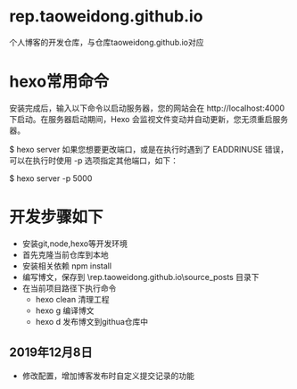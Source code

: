# rep.taoweidong.github.io

个人博客的开发仓库，与仓库taoweidong.github.io对应

# hexo常用命令
安装完成后，输入以下命令以启动服务器，您的网站会在 http://localhost:4000 下启动。在服务器启动期间，Hexo 会监视文件变动并自动更新，您无须重启服务器。

$ hexo server
如果您想要更改端口，或是在执行时遇到了 EADDRINUSE 错误，可以在执行时使用 -p 选项指定其他端口，如下：

$ hexo server -p 5000

# 开发步骤如下

- 安装git,node,hexo等开发环境
- 首先克隆当前仓库到本地
- 安装相关依赖 npm install
- 编写博文，保存到 \rep.taoweidong.github.io\source\_posts 目录下
- 在当前项目路径下执行命令
  - hexo clean 清理工程
  - hexo g 编译博文
  - hexo d 发布博文到githua仓库中

## 2019年12月8日
- 修改配置，增加博客发布时自定义提交记录的功能
  
